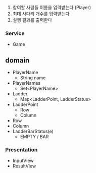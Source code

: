 1. 참여할 사람들 이름을 입력받는다 (Player)
2. 최대 사다리 개수를 입력받는다
3. 실행 결과를 출력한다

### Service
- Game

## domain
- PlayerName
  - String name
- PlayerNames
  - Set\<PlayerName>
- Ladder
  - Map\<LadderPoint, LadderStatus>
- LadderPoint
  - Row
  - Column
- Row
- Column
- LadderBarStatus(e)
  - EMPTY / BAR

### Presentation
- InputView
- ResultView